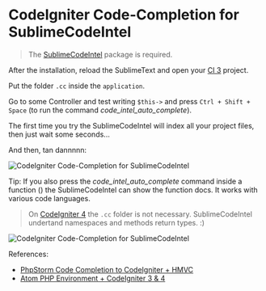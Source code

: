 # CodeIgniter Code-Completion for SublimeCodeIntel

> The [SublimeCodeIntel](https://github.com/SublimeCodeIntel/SublimeCodeIntel) package is required.

After the installation, reload the SublimeText and open your [CI 3](https://github.com/bcit-ci/CodeIgniter) project.

Put the folder `.cc` inside the `application`.

Go to some Controller and test writing `$this->` and press `Ctrl + Shift + Space` (to run the command *code_intel_auto_complete*).

The first time you try the SublimeCodeIntel will index all your project files, then just wait some seconds...

And then, tan dannnnn:

![CodeIgniter Code-Completion for SublimeCodeIntel](https://i.imgur.com/ZGF3cod.png)

Tip: If you also press the *code_intel_auto_complete* command inside a function () the SublimeCodeIntel can show the function docs. It works with various code languages.

> On [CodeIgniter 4](https://github.com/bcit-ci/CodeIgniter4) the `.cc` folder is not necessary. SublimeCodeIntel undertand namespaces and methods return types. :)

![CodeIgniter Code-Completion for SublimeCodeIntel](https://i.imgur.com/7NYNydr.png)

References:

- [PhpStorm Code Completion to CodeIgniter + HMVC](https://github.com/natanfelles/codeigniter-phpstorm)
- [Atom PHP Environment + CodeIgniter 3 & 4](https://gist.github.com/natanfelles/a909a82936410c8ddcd917b8528faeeb)
